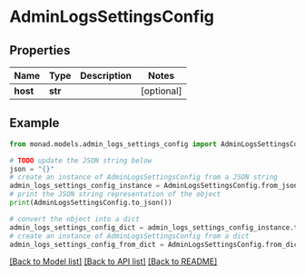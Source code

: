 # AdminLogsSettingsConfig


## Properties

Name | Type | Description | Notes
------------ | ------------- | ------------- | -------------
**host** | **str** |  | [optional] 

## Example

```python
from monad.models.admin_logs_settings_config import AdminLogsSettingsConfig

# TODO update the JSON string below
json = "{}"
# create an instance of AdminLogsSettingsConfig from a JSON string
admin_logs_settings_config_instance = AdminLogsSettingsConfig.from_json(json)
# print the JSON string representation of the object
print(AdminLogsSettingsConfig.to_json())

# convert the object into a dict
admin_logs_settings_config_dict = admin_logs_settings_config_instance.to_dict()
# create an instance of AdminLogsSettingsConfig from a dict
admin_logs_settings_config_from_dict = AdminLogsSettingsConfig.from_dict(admin_logs_settings_config_dict)
```
[[Back to Model list]](../README.md#documentation-for-models) [[Back to API list]](../README.md#documentation-for-api-endpoints) [[Back to README]](../README.md)


